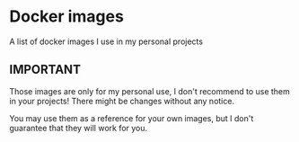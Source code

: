 # Docker images

A list of docker images I use in my personal projects

## IMPORTANT

Those images are only for my personal use, I don't recommend to use them in your projects!
There might be changes without any notice.

You may use them as a reference for your own images, but I don't guarantee that they will work for you.
